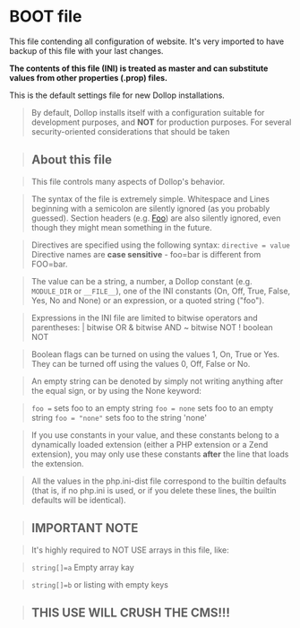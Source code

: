 # BOOT file #
This file contending all configuration of website. It's very imported to have backup of this file with your last changes.

**The contents of this file (INI) is treated as master and can substitute values ​​from other properties (.prop) files.**

This is the default settings file for new Dollop installations.
> By default, Dollop installs itself with a configuration suitable for
> development purposes, and **NOT** for production purposes.
> For several security-oriented considerations that should be taken



> ## About this file ##

> This file controls many aspects of Dollop's behavior.

> The syntax of the file is extremely simple.  Whitespace and Lines
> beginning with a semicolon are silently ignored (as you probably guessed).
> Section headers (e.g. [Foo](Foo.md)) are also silently ignored, even though
> they might mean something in the future.

> Directives are specified using the following syntax:
> `directive = value`
> Directive names are **case sensitive** - foo=bar is different from FOO=bar.

> The value can be a string, a number, a Dollop constant (e.g. `MODULE_DIR` or `__FILE__`), one
> of the INI constants (On, Off, True, False, Yes, No and None) or an expression, or a quoted string ("foo").

> Expressions in the INI file are limited to bitwise operators and parentheses:
> |        bitwise OR
> &        bitwise AND
> ~        bitwise NOT
> !        boolean NOT

> Boolean flags can be turned on using the values 1, On, True or Yes.
> They can be turned off using the values 0, Off, False or No.

> An empty string can be denoted by simply not writing anything after the equal
> sign, or by using the None keyword:

> `foo =`           sets foo to an empty string
> `foo = none`      sets foo to an empty string
> `foo = "none"`    sets foo to the string 'none'

> If you use constants in your value, and these constants belong to a
> dynamically loaded extension (either a PHP extension or a Zend extension),
> you may only use these constants **after** the line that loads the extension.

> All the values in the php.ini-dist file correspond to the builtin
> defaults (that is, if no php.ini is used, or if you delete these lines,
> the builtin defaults will be identical).





> ## IMPORTANT NOTE ##

> It's highly required to NOT USE arrays in this file,  like:

> `string[]=a` Empty array kay

> `string[]=b` or listing with empty keys

> ## THIS USE WILL CRUSH THE CMS!!! ##
